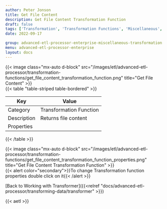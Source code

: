 ```yaml
---
author: Peter Jonson
title: Get File Content
description: Get File Content Transformation Function
draft: false
tags: ['Transformation', 'Transformation Functions', 'Miscellaneous', 'File']
date: 2022-09-17

group: advanced-etl-processor-enterprise-miscellaneous-transformation
menu: advanced-etl-processor-enterprise
layout: docs
---
```


{{< image class="mx-auto d-block"  src="/images/etl/advanced-etl-processor/transformation-functions/get_file_content_transformation_function.png" title="Get File Content" >}}
\
{{< table "table-striped table-bordered" >}}

| Key         | Value                   |
| ----------- | ----------------------- |
| Category    | Transformation Function |
| Description | Returns file content    |
| Properties  |                         |

{{< /table >}}

{{< image class="mx-auto d-block"  src="/images/etl/advanced-etl-processor/transformation-functions/get_file_content_transformation_function_properties.png" title="Get File Content Transformation Function" >}}
\
{{< alert color="secondary">}}To change Transformation function properties double click on it{{< /alert >}}

[Back to Working with Transformer]({{<relref "docs/advanced-etl-processor/transforming-data/transformer" >}})

{{< aetl >}}
